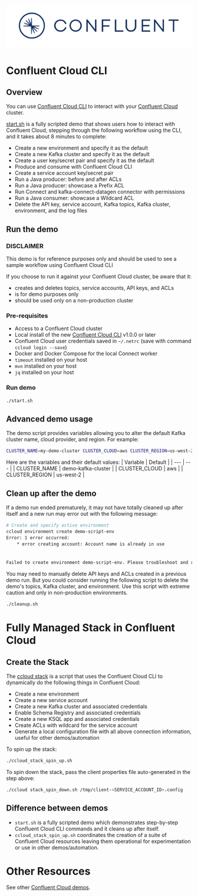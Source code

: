 ![image](../../images/confluent-logo-300-2.png)

# Confluent Cloud CLI

## Overview

You can use [Confluent Cloud CLI](https://docs.confluent.io/current/cloud/cli/install.html#ccloud-install-cli?utm_source=github&utm_medium=demo&utm_campaign=ch.examples_type.community_content.beginner-cloud) to interact with your [Confluent Cloud](https://confluent.cloud/?utm_source=github&utm_medium=demo&utm_campaign=ch.examples_type.community_content.beginner-cloud) cluster.

[start.sh](start.sh) is a fully scripted demo that shows users how to interact with Confluent Cloud, stepping through the following workflow using the CLI, and it takes about 8 minutes to complete:

* Create a new environment and specify it as the default
* Create a new Kafka cluster and specify it as the default
* Create a user key/secret pair and specify it as the default
* Produce and consume with Confluent Cloud CLI
* Create a service account key/secret pair
* Run a Java producer: before and after ACLs
* Run a Java producer: showcase a Prefix ACL
* Run Connect and kafka-connect-datagen connector with permissions
* Run a Java consumer: showcase a Wildcard ACL
* Delete the API key, service account, Kafka topics, Kafka cluster, environment, and the log files

## Run the demo

### DISCLAIMER

This demo is for reference purposes only and should be used to see a sample workflow using Confluent Cloud CLI

If you choose to run it against your Confluent Cloud cluster, be aware that it:

- creates and deletes topics, service accounts, API keys, and ACLs
- is for demo purposes only
- should be used only on a non-production cluster

### Pre-requisites

* Access to a Confluent Cloud cluster
* Local install of the new [Confluent Cloud CLI](https://docs.confluent.io/current/cloud/cli/install.html#ccloud-install-cli?utm_source=github&utm_medium=demo&utm_campaign=ch.examples_type.community_content.beginner-cloud) v1.0.0 or later
* Confluent Cloud user credentials saved in `~/.netrc` (save with command `ccloud login --save`)
* Docker and Docker Compose for the local Connect worker
* `timeout` installed on your host
* `mvn` installed on your host
* `jq` installed on your host

### Run demo

```bash
./start.sh
```

## Advanced demo usage

The demo script provides variables allowing you to alter the default Kafka cluster name, cloud provider, and region.  For example:

```bash
CLUSTER_NAME=my-demo-cluster CLUSTER_CLOUD=aws CLUSTER_REGION=us-west-2 ./start.sh
``` 

Here are the variables and their default values:
| Variable | Default |
| --- | --- |
| CLUSTER_NAME | demo-kafka-cluster |
| CLUSTER_CLOUD | aws |
| CLUSTER_REGION | us-west-2 |

## Clean up after the demo

If a demo run ended prematurely, it may not have totally cleaned up after itself and a new run may error out with the following message:

```bash
# Create and specify active environment
ccloud environment create demo-script-env
Error: 1 error occurred:
	* error creating account: Account name is already in use


Failed to create environment demo-script-env. Please troubleshoot and run again
```

You may need to manually delete API keys and ACLs created in a previous demo run.
But you could consider running the following script to delete the demo's topics, Kafka cluster, and environment.
Use this script with extreme caution and only in non-production environments.

```bash
./cleanup.sh
```

# Fully Managed Stack in Confluent Cloud

## Create the Stack

The [ccloud stack](beginner-cloud/ccloud_stack_spin_up.sh) is a script that uses the Confluent Cloud CLI to dynamically do the following things in Confluent Cloud:

* Create a new environment
* Create a new service account
* Create a new Kafka cluster and associated credentials
* Enable Schema Registry and associated credentials
* Create a new KSQL app and associated credentials
* Create ACLs with wildcard for the service account
* Generate a local configuration file with all above connection information, useful for other demos/automation

To spin up the stack:

```bash
./ccloud_stack_spin_up.sh
```

To spin down the stack, pass the client properties file auto-generated in the step above:

```bash
./ccloud stack_spin_down.sh /tmp/client-<SERVICE_ACCOUNT_ID>.config
```

## Difference between demos


- `start.sh` is a fully scripted demo which demonstrates step-by-step Confluent Cloud CLI commands and it cleans up after itself.
- `ccloud_stack_spin_up.sh` coordinates the creation of a suite of Confluent Cloud resources leaving them operational for experimentation or use in other demos/automation.

# Other Resources

See other [Confluent Cloud demos](../README.md).
